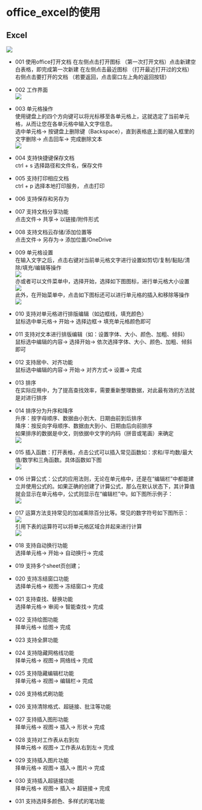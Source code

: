 # office_excel的使用
## Excel   
![](https://github.com/openthos/community-analysis/blob/master/pic/tmp_4997-Screenshot_2017-03-07-18-40-16401459281.png)   

  - 001 使用office打开文档
   在左侧点击打开图标 （第一次打开文档）点击新建空白表格，即完成第一次新建
   在左侧点击最近图标 （打开最近打开过的文档）右侧点击要打开的文档 （若要返回，点击窗口左上角的返回按钮）

  - 002 工作界面   
  ![](https://github.com/openthos/community-analysis/blob/master/pic/office/%E5%B7%A5%E4%BD%9C%E7%95%8C%E9%9D%A21212.png)   
  
  - 003 单元格操作   
    使用键盘上的四个方向键可以将光标移至各单元格上，这就选定了当前单元格，从而让您在各单元格中输入文字信息。   
    选中单元格-> 按键盘上删除键（Backspace），直到表格底上面的输入框里的文字删除-> 点击回车-> 完成删除文本   
  ![](https://github.com/openthos/community-analysis/blob/master/pic/office/%E8%BE%93%E5%85%A5.png)   

  - 004 支持快捷键保存文档  
    ctrl + s 选择路径和文件名，保存文件
    
  - 005 支持打印相应文档   
    ctrl + p 选择本地打印服务， 点击打印

  - 006 支持保存和另存为

  - 007 支持文档分享功能   
    点击文件-> 共享-> 以链接/附件形式

  - 008 支持文档云存储/添加位置等   
    点击文件-> 另存为-> 添加位置/OneDrive

  - 009 单元格设置   
    在输入文字之后，点击右键对当前单元格文字进行设置如剪切/复制/黏贴/清除/填充/编辑等操作   
  ![](https://github.com/openthos/community-analysis/blob/master/pic/office/%E5%8D%95%E5%85%83%E6%A0%BC%E8%AE%BE%E7%BD%AE1.png)   
    亦或者可以文件菜单中，选择开始，选择如下图图标，进行单元格大小设置   
  ![](https://github.com/openthos/community-analysis/blob/master/pic/office/%E5%8D%95%E5%85%83%E6%A0%BC%E8%AE%BE%E7%BD%AE2.png)   
    此外，在开始菜单中，点击如下图标还可以进行单元格的插入和移除等操作   
  ![](https://github.com/openthos/community-analysis/blob/master/pic/office/%E5%8D%95%E5%85%83%E6%A0%BC%E8%AE%BE%E7%BD%AE3.png)   

  - 010 支持对单元格进行排版编辑（如边框线，填充颜色）   
    鼠标选中单元格-> 开始-> 选择边框-> 填充单元格颜色即可

  - 011 支持对文本进行排版编辑（如：设置字体、大小、颜色、加粗、倾斜）   
    鼠标选中编辑的内容-> 选择开始-> 依次选择字体、大小、颜色、加粗、倾斜即可

  - 012 支持居中、对齐功能   
    鼠标选中编辑的内容-> 开始-> 对齐方式-> 设置-> 完成

  - 013 排序   
    在实际应用中，为了提高查找效率，需要重新整理数据，对此最有效的方法就是对进行排序

  - 014 排序分为升序和降序   
    升序：按字母顺序、数据由小到大、日期由前到后排序   
    降序：按反向字母顺序、数据由大到小、日期由后向前排序   
    如果排序的数据是中文，则依据中文字的内码（拼音或笔画）来确定   
    ![](https://github.com/openthos/community-analysis/blob/master/pic/office/%E5%8D%87%E5%BA%8F%E5%92%8C%E9%99%8D%E5%BA%8F.png)   
  - 015 插入函数：打开表格，点击公式可以插入常见函数如：求和/平均数/最大值/数学和三角函数。具体函数如下图   
  ![](https://github.com/openthos/community-analysis/blob/master/pic/office/%E6%8F%92%E5%85%A5%E5%87%BD%E6%95%B0.png)   
  
  - 016 计算公式：公式的应用法则，无论在单元格中，还是在“编辑栏”中都能建立并使用公式的。如果正确的创建了计算公式，那么在默认状态下，其计算值就会显示在单元格中，公式则显示在“编辑栏”中。如下图所示例子：   
  ![](https://github.com/openthos/community-analysis/blob/master/pic/office/%E5%85%AC%E5%BC%8F.png)   
  
  - 017 运算方法支持常见的加减乘除百分比等。常见的数字符号如下图所示：   
  ![](https://github.com/openthos/community-analysis/blob/master/pic/office/%E8%BF%90%E7%AE%97%E7%AC%A6%E5%8F%B7.png)   
    引用下表的运算符可以将单元格区域合并起来进行计算   
  ![](https://github.com/openthos/community-analysis/blob/master/pic/office/%E8%BF%90%E7%AE%97%E7%AC%A6%E5%8F%B72.png)   
  
  - 018 支持自动换行功能   
    选择单元格-> 开始-> 自动换行-> 完成

  - 019 支持多个sheet页创建； 

  - 020 支持冻结窗口功能   
    选择单元格-> 视图-> 冻结窗口-> 完成
 
  - 021 支持查找、替换功能   
    选择单元格-> 审阅-> 智能查找-> 完成

  - 022 支持绘图功能   
    择单元格-> 绘图-> 完成

  - 023 支持全屏功能

  - 024 支持隐藏网格线功能   
    择单元格-> 视图-> 网络线-> 完成

  - 025 支持隐藏编辑栏功能   
    择单元格-> 视图-> 编辑栏-> 完成

  - 026 支持格式刷功能

  - 026 支持清除格式、超链接、批注等功能

  - 027 支持插入图形功能   
    择单元格-> 视图-> 插入-> 形状-> 完成

  - 028 支持对工作表从右到左   
    择单元格-> 视图-> 工作表从右到左-> 完成

  - 029 支持插入图片功能   
    择单元格-> 视图-> 插入-> 图片-> 完成

  - 030 支持插入超链接功能   
    择单元格-> 视图-> 插入-> 超链接-> 完成
 
  - 031 支持选择多颜色、多样式的笔功能   
  
